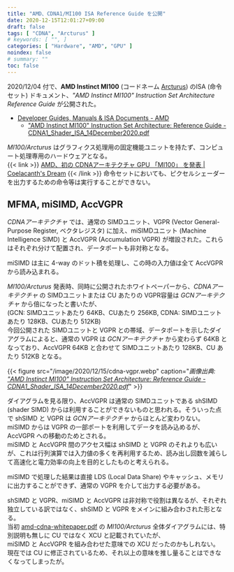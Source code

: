 ```yaml
---
title: "AMD、CDNA1/MI100 ISA Reference Guide を公開"
date: 2020-12-15T12:01:27+09:00
draft: false
tags: [ "CDNA", "Arcturus" ]
# keywords: [ "", ]
categories: [ "Hardware", "AMD", "GPU" ]
noindex: false
# summary: ""
toc: false
---
```


2020/12/04 付で、**AMD Instinct MI100** (コードネーム [Arcturus](/tags/arcturus)) のISA (命令セット) ドキュメント、*"AMD Instinct MI100" Instruction Set Architecture Reference Guide* が公開された。  

 * [Developer Guides, Manuals & ISA Documents - AMD](https://developer.amd.com/resources/developer-guides-manuals/)
   * ["AMD Instinct MI100" Instruction Set Architecture: Reference Guide - CDNA1_Shader_ISA_14December2020.pdf](https://developer.amd.com/wp-content/resources/CDNA1_Shader_ISA_14December2020.pdf)


*MI100/Arcturus* はグラフィクス処理用の固定機能ユニットを持たず、コンピュート処理専用のハードウェアとなる。  
{{< link >}} [AMD、初の CDNAアーキテクチャ GPU 「MI100」 を発表 | Coelacanth's Dream](/posts/2020/11/17/amd-cdna-arch-mi100-arcturus/) {{< /link >}}
命令セットにおいても、ピクセルシェーダーを出力するための命令等は実行することができない。  

## MFMA, miSIMD, AccVGPR

*CDNAアーキテクチャ* では、通常の SIMDユニット、VGPR (Vector General-Purpose Register, ベクタレジスタ) に加え、miSIMDユニット (Machine Intelligence SIMD) と AccVGPR (Accumulation VGPR) が増設された。これらはそれぞれ分けて配置され、データポートも非対称となる。  

miSIMD は主に 4-way のドット積を処理し、この時の入力値は全て AccVGPR から読み込まれる。  

*MI100/Arcturus* 発表時、同時に公開されたホワイトペーパーから、*CDNAアーキテクチャ* の SIMDユニットまたは CU あたりの VGPR容量は *GCNアーキテクチャ* から倍になったと書いたが、  
(GCN: SIMDユニットあたり 64KB、CUあたり 256KB, CDNA: SIMDユニットあたり 128KB、CUあたり 512KB)  
今回公開された SIMDユニットと VGPR との帯域、データポートを示したダイアグラムによると、通常の VGPR は *GCNアーキテクチャ* から変わらず 64KB となっており、AccVGPR 64KB と合わせて SIMDユニットあたり 128KB、CU あたり 512KB となる。  

{{< figure src="/image/2020/12/15/cdna-vgpr.webp" caption="<cite>画像出典: [\"AMD Instinct MI100\" Instruction Set Architecture: Reference Guide - CDNA1_Shader_ISA_14December2020.pdf](https://developer.amd.com/wp-content/resources/CDNA1_Shader_ISA_14December2020.pdf)</cite>" >}}

ダイアグラムを見る限り、AccVGPR は通常の SIMDユニットである shSIMD (shader SIMD) からは利用することができないものと思われる。そういった点で shSIMD と VGPR は *GCNアーキテクチャ* からほとんど変わりない。  
miSIMD からは VGPR の一部ポートを利用してデータを読み込めるが、AccVGPR への移動のためとされる。  
miSIMD と AccVGPR 間のアクセス幅は shSIMD と VGPR のそれよりも広いが、これは行列演算では入力値の多くを再利用するため、読み出し回数を減らして高速化と電力効率の向上を目的としたものと考えられる。  

miSIMD で処理した結果は直接 LDS (Local Data Share) やキャッシュ、メモリに出力することができず、通常の VGPR を介して出力する必要がある。  

shSIMD と VGPR、miSIMD と AccVGPR は非対称で役割は異なるが、それぞれ独立している訳ではなく、shSIMD と VGPR をメインに組み合わされた形となる。  
当初 [amd-cdna-whitepaper.pdf](https://www.amd.com/system/files/documents/amd-cdna-whitepaper.pdf) の *MI100/Arcturus* 全体ダイアグラムには、特別説明も無しに CU ではなく XCU と記載されていたが、  
miSIMD と AccVGPR を組み合わせた意味での XCU だったのかもしれない。  
現在では CU に修正されているため、それ以上の意味を推し量ることはできなくなってしまったが。  

